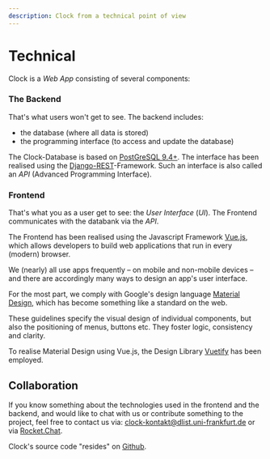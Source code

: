 ```yaml
---
description: Clock from a technical point of view
---
```


# Technical

Clock is a _Web App_ consisting of several components:

### The Backend

That's what users won't get to see. The backend includes:

* the database \(where all data is stored\)
* the programming interface \(to access and update the database\)

The Clock-Database is based on [PostGreSQL 9.4+](https://www.postgresql.org/). The interface has been realised using the [Django-REST](https://www.django-rest-framework.org/)-Framework. Such an interface is also called an _API_ \(Advanced Programming Interface\).

### Frontend

That's what you as a user get to see: the _User Interface_ \(_UI_\). The Frontend communicates with the databank via the _API_.

The Frontend has been realised using the Javascript Framework [Vue.js](http://vuejs.org), which allows developers to build web applications that run in every \(modern\) browser.

We \(nearly\) all use apps frequently – on mobile and non-mobile devices – and there are accordingly many ways to design an app's user interface.

For the most part, we comply with Google's design language [Material Design](http://material.io), which has become something like a standard on the web.

These guidelines specify the visual design of individual components, but also the positioning of menus, buttons etc. They foster logic, consistency and clarity.

To realise Material Design using Vue.js, the Design Library [Vuetify](http://vuetifyjs.com) has been employed.

## Collaboration

If you know something about the technologies used in the frontend and the backend, and would like to chat with us or contribute something to the project, feel free to contact us via: [clock-kontakt@dlist.uni-frankfurt.de](mailto:clock-kontakt@dlist.uni-frankfurt.de) or via [Rocket.Chat](https://chat.studiumdigitale.uni-frankfurt.de/channel/clock_user).

Clock's source code "resides" on [Github](https://github.com/ClockGU).

